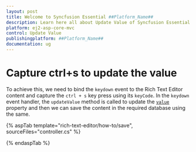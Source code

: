 ```yaml
---
layout: post
title: Welcome to Syncfusion Essential ##Platform_Name##
description: Learn here all about Update Value of Syncfusion Essential ##Platform_Name## widgets based on HTML5 and jQuery.
platform: ej2-asp-core-mvc
control: Update Value
publishingplatform: ##Platform_Name##
documentation: ug
---
```



# Capture ctrl+s to update the value

To achieve this, we need to bind the `keydown` event to the Rich Text Editor content and capture the `ctrl + s` key press using its `keyCode`.
In the `keydown` event handler, the `updateValue` method is called to update the [`value`](https://help.syncfusion.com/cr/aspnetcore-js2/Syncfusion.EJ2.RichTextEditor.RichTextEditor.html#Syncfusion_EJ2_RichTextEditor_RichTextEditor_Value) property and then we can save the content in the required database using the same.

{% aspTab template="rich-text-editor/how-to/save", sourceFiles="controller.cs" %}

{% endaspTab %}
